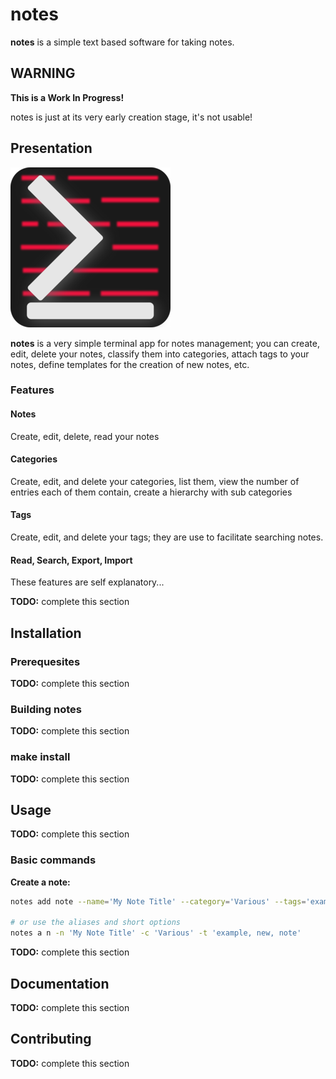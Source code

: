 # notes

**notes** is a simple text based software for taking notes.

## WARNING

**This is a Work In Progress!**

notes is just at its very early creation stage, it's not usable!

## Presentation

![Notes Logo](./notes.png "notes logo")

**notes** is a very simple terminal app for notes management; you can create, edit, delete your notes, classify them into categories, attach tags to your notes, define templates for the creation of new notes, etc.

### Features

#### Notes

Create, edit, delete, read your notes

#### Categories

Create, edit, and delete your categories, list them, view the number of entries each of them contain, create a hierarchy with sub categories

#### Tags

Create, edit, and delete your tags; they are use to facilitate searching notes.

#### Read, Search, Export, Import

These features are self explanatory...

**TODO:** complete this section

## Installation

### Prerequesites

**TODO:** complete this section

### Building notes

**TODO:** complete this section

### make install

**TODO:** complete this section

## Usage

**TODO:** complete this section

### Basic commands

**Create a note:**

```bash
notes add note --name='My Note Title' --category='Various' --tags='example, new, note'

# or use the aliases and short options
notes a n -n 'My Note Title' -c 'Various' -t 'example, new, note'
```

**TODO:** complete this section

## Documentation

**TODO:** complete this section

## Contributing

**TODO:** complete this section
